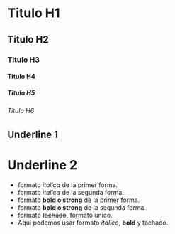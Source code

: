 # Titulo H1
## Titulo H2
### Titulo H3
#### Titulo H4
##### Titulo H5
###### Titulo H6

Underline 1
-----------

Underline 2
===========

- formato *italica* de la primer forma.
- formato _italica_ de la segunda forma.
- formato **bold o strong** de la primer forma.
- formato __bold o strong__ de la segunda forma.
- formato ~~tachado~~, formato unico.
- Aqui podemos usar formato *italico*, **bold** y ~~tachado~~.


